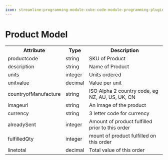```yaml
---
icon: streamline:programming-module-cube-code-module-programming-plugin
---
```


# Product Model

<table><tbody><tr><th>Attribute</th><th>Type</th><th>Description</th></tr><tr><td><div>productcode</div><div contenteditable="false"><div><div><div></div></div></div><div></div></div></td><td><div>string</div><div contenteditable="false"><div><div><div></div></div></div><div></div></div></td><td><div>SKU of Product</div><div contenteditable="false"><div><div><div></div></div></div><div></div></div></td></tr><tr><td><div>description</div><div contenteditable="false"><div><div><div></div></div></div><div></div></div></td><td><div>string</div><div contenteditable="false"><div><div><div></div></div></div><div></div></div></td><td><div>Name of Product</div><div contenteditable="false"><div><div><div></div></div></div><div></div></div></td></tr><tr><td><div>units</div><div contenteditable="false"><div><div><div></div></div></div><div></div></div></td><td><div>integer</div><div contenteditable="false"><div><div><div></div></div></div><div></div></div></td><td><div>Units ordered</div><div contenteditable="false"><div><div><div></div></div></div><div></div></div></td></tr><tr><td><div>unitvalue</div><div contenteditable="false"><div><div><div></div></div></div><div></div></div></td><td><div>decimal</div><div contenteditable="false"><div><div><div></div></div></div><div></div></div></td><td><div>Value per unit</div><div contenteditable="false"><div><div><div></div></div></div><div></div></div></td></tr><tr><td><div>countryofManufacture</div><div contenteditable="false"><div><div><div></div></div></div><div></div></div></td><td><div>string</div><div contenteditable="false"><div><div><div></div></div></div><div></div></div></td><td><div>ISO Alpha 2 country code, eg NZ, AU, US, UK, CN</div><div contenteditable="false"><div><div><div></div></div></div><div></div></div></td></tr><tr><td><div>imageurl</div><div contenteditable="false"><div><div><div></div></div></div><div></div></div></td><td><div>string</div><div contenteditable="false"><div><div><div></div></div></div><div></div></div></td><td><div>An image of the product</div><div contenteditable="false"><div><div><div></div></div></div><div></div></div></td></tr><tr><td><div>currency</div><div contenteditable="false"><div><div><div></div></div></div><div></div></div></td><td><div>string</div><div contenteditable="false"><div><div><div></div></div></div><div></div></div></td><td><div>3 letter code for currency</div><div contenteditable="false"><div><div><div></div></div></div><div></div></div></td></tr><tr><td><div>alreadySent</div><div contenteditable="false"><div><div><div></div></div></div><div></div></div></td><td><div>integer</div><div contenteditable="false"><div><div><div></div></div></div><div></div></div></td><td><div>Amount of product fulfilled prior to this order</div><div contenteditable="false"><div><div><div></div></div></div><div></div></div></td></tr><tr><td><div>fulfilledQty</div><div contenteditable="false"><div><div><div></div></div></div><div></div></div></td><td><div>integer</div><div contenteditable="false"><div><div><div></div></div></div><div></div></div></td><td><div>mount of product fulfilled on this order</div><div contenteditable="false"><div><div><div></div></div></div><div></div></div></td></tr><tr><td><div>linetotal</div><div contenteditable="false"><div><div><div></div></div></div><div></div></div></td><td><div>decimal</div><div contenteditable="false"><div><div><div></div></div></div><div></div></div></td><td><div>Total value of this order</div><div contenteditable="false"><div><div><div></div></div></div><div></div></div></td></tr></tbody></table>
